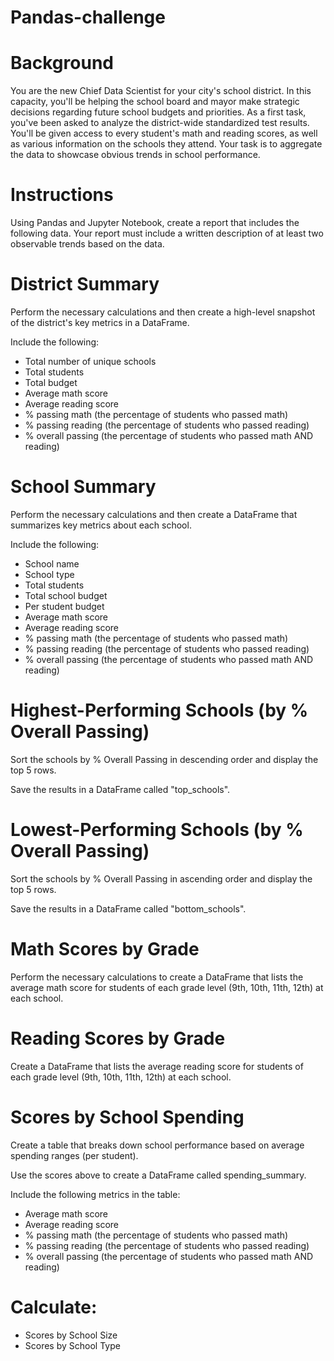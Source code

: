 # Pandas-challenge

# Background
You are the new Chief Data Scientist for your city's school district. In this capacity, you'll be helping the school board and mayor make strategic decisions regarding future school budgets and priorities.
As a first task, you've been asked to analyze the district-wide standardized test results. You'll be given access to every student's math and reading scores, as well as various information on the schools they attend. Your task is to aggregate the data to showcase obvious trends in school performance.

# Instructions

Using Pandas and Jupyter Notebook, create a report that includes the following data. Your report must include a written description of at least two observable trends based on the data.

# District Summary

Perform the necessary calculations and then create a high-level snapshot of the district's key metrics in a DataFrame.

Include the following:

- Total number of unique schools
- Total students
- Total budget
- Average math score
- Average reading score
- % passing math (the percentage of students who passed math)
- % passing reading (the percentage of students who passed reading)
- % overall passing (the percentage of students who passed math AND reading)

# School Summary

Perform the necessary calculations and then create a DataFrame that summarizes key metrics about each school.

Include the following:

- School name
- School type
- Total students
- Total school budget
- Per student budget
- Average math score
- Average reading score
- % passing math (the percentage of students who passed math)
- % passing reading (the percentage of students who passed reading)
- % overall passing (the percentage of students who passed math AND reading)

# Highest-Performing Schools (by % Overall Passing)

Sort the schools by % Overall Passing in descending order and display the top 5 rows.

Save the results in a DataFrame called "top_schools".

# Lowest-Performing Schools (by % Overall Passing)

Sort the schools by % Overall Passing in ascending order and display the top 5 rows.

Save the results in a DataFrame called "bottom_schools".

# Math Scores by Grade

Perform the necessary calculations to create a DataFrame that lists the average math score for students of each grade level (9th, 10th, 11th, 12th) at each school.

# Reading Scores by Grade

Create a DataFrame that lists the average reading score for students of each grade level (9th, 10th, 11th, 12th) at each school.

# Scores by School Spending

Create a table that breaks down school performance based on average spending ranges (per student).

Use the scores above to create a DataFrame called spending_summary.

Include the following metrics in the table:

- Average math score
- Average reading score
- % passing math (the percentage of students who passed math)
- % passing reading (the percentage of students who passed reading)
- % overall passing (the percentage of students who passed math AND reading)

# Calculate:

- Scores by School Size
- Scores by School Type




























